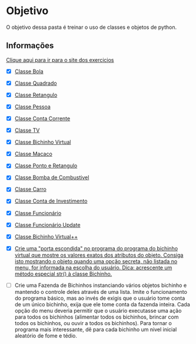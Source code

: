 # Objetivo

O objetivo dessa pasta é treinar o uso de classes e objetos de python.

## Informações

[Clique aqui para ir para o site dos exercicios](https://wiki.python.org.br/ExerciciosClasses)

- [x] [Classe Bola](https://github.com/JoaoEmanuell/Meus-Estudos-Python/blob/master/Exercicios%20Classes%20e%20Objetos/classe_bola.py)

- [x] [Classe Quadrado](https://github.com/JoaoEmanuell/Meus-Estudos-Python/blob/master/Exercicios%20Classes%20e%20Objetos/classe_quadrado.py)

- [x] [Classe Retangulo](https://github.com/JoaoEmanuell/Meus-Estudos-Python/blob/master/Exercicios%20Classes%20e%20Objetos/classe_retangulo.py)

- [x] [Classe Pessoa](https://github.com/JoaoEmanuell/Meus-Estudos-Python/blob/master/Exercicios%20Classes%20e%20Objetos/classe_pessoa.py)

- [x] [Classe Conta Corrente](https://github.com/JoaoEmanuell/Meus-Estudos-Python/blob/master/Exercicios%20Classes%20e%20Objetos/classe_conta_corrente.py)

- [x] [Classe TV](https://github.com/JoaoEmanuell/Meus-Estudos-Python/blob/master/Exercicios%20Classes%20e%20Objetos/classe_TV.py)

- [x] [Classe Bichinho Virtual](https://github.com/JoaoEmanuell/Meus-Estudos-Python/blob/master/Exercicios%20Classes%20e%20Objetos/classe_bichinho_virtual.py)

- [x] [Classe Macaco](https://github.com/JoaoEmanuell/Meus-Estudos-Python/blob/master/Exercicios%20Classes%20e%20Objetos/classe_macaco.py)

- [x] [Classe Ponto e Retangulo](https://github.com/JoaoEmanuell/Meus-Estudos-Python/blob/master/Exercicios%20Classes%20e%20Objetos/classe_ponto_retangulo.py)

- [x] [Classe Bomba de Combustivel](https://github.com/JoaoEmanuell/Meus-Estudos-Python/blob/master/Exercicios%20Classes%20e%20Objetos/classe_bomba_combustivel.py)

- [x] [Classe Carro](https://github.com/JoaoEmanuell/Meus-Estudos-Python/blob/master/Exercicios%20Classes%20e%20Objetos/classe_carro.py)

- [x] [Classe Conta de Investimento](https://github.com/JoaoEmanuell/Meus-Estudos-Python/blob/master/Exercicios%20Classes%20e%20Objetos/classe_conta_investimento.py)

- [x] [Classe Funcionário](https://github.com/JoaoEmanuell/Meus-Estudos-Python/blob/master/Exercicios%20Classes%20e%20Objetos/classe_funcionario.py)

- [x] [Classe Funcionário Update](https://github.com/JoaoEmanuell/Meus-Estudos-Python/blob/master/Exercicios%20Classes%20e%20Objetos/classe_funcionario_update.py)

- [x] [Classe Bichinho Virtual++](https://github.com/JoaoEmanuell/Meus-Estudos-Python/blob/Exercicios-de-classes/master/classe_bichinho_virtual%2B%2B.py)

- [x] [Crie uma "porta escondida" no programa do programa do bichinho virtual que mostre os valores exatos dos atributos do objeto. Consiga isto mostrando o objeto quando uma opção secreta, não listada no menu, for informada na escolha do usuário. Dica: acrescente um método especial str() à classe Bichinho.](https://github.com/JoaoEmanuell/Meus-Estudos-Python/blob/Exercicios-de-classes/master/classe_bichinho_virtual_secreto.py)

- [ ] Crie uma Fazenda de Bichinhos instanciando vários objetos bichinho e mantendo o controle deles através de uma lista. Imite o funcionamento do programa básico, mas ao invés de exigis que o usuário tome conta de um único bichinho, exija que ele tome conta da fazenda inteira. Cada opção do menu deveria permitir que o usuário executasse uma ação para todos os bichinhos (alimentar todos os bichinhos, brincar com todos os bichinhos, ou ouvir a todos os bichinhos). Para tornar o programa mais interessante, dê para cada bichinho um nivel inicial aleatório de fome e tédio.
